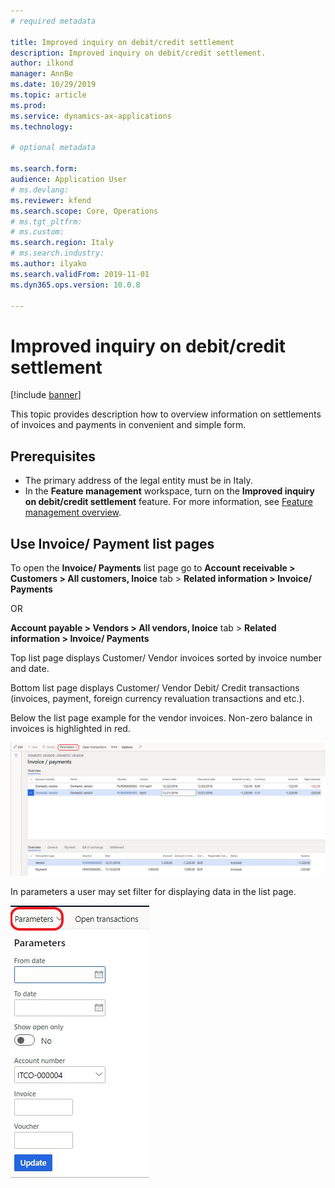 ```yaml
---
# required metadata

title: Improved inquiry on debit/credit settlement
description: Improved inquiry on debit/credit settlement.
author: ilkond
manager: AnnBe
ms.date: 10/29/2019
ms.topic: article
ms.prod: 
ms.service: dynamics-ax-applications
ms.technology: 

# optional metadata

ms.search.form: 
audience: Application User
# ms.devlang: 
ms.reviewer: kfend
ms.search.scope: Core, Operations
# ms.tgt_pltfrm: 
# ms.custom: 
ms.search.region: Italy
# ms.search.industry: 
ms.author: ilyako
ms.search.validFrom: 2019-11-01
ms.dyn365.ops.version: 10.0.8

---
```


# Improved inquiry on debit/credit settlement

[!include [banner](../includes/banner.md)]

This topic provides description how to overview information on settlements of invoices and payments in convenient and simple form.

## Prerequisites

- The primary address of the legal entity must be in Italy.
- In the **Feature management** workspace, turn on the **Improved inquiry on debit/credit settlement** feature. For more information, see [Feature management overview](../../fin-and-ops/get-started/feature-management/feature-management-overview.md).

## Use Invoice/ Payment list pages
To open the **Invoice/ Payments** list page go to **Account receivable > Customers > All customers, Inoice** tab > **Related information > Invoice/ Payments**

OR

**Account payable > Vendors > All vendors, Inoice** tab > **Related information > Invoice/ Payments**

Top list page displays Customer/ Vendor invoices sorted by invoice number and date. 

Bottom list page displays Customer/ Vendor Debit/ Credit transactions (invoices, payment, foreign currency revaluation transactions and etc.).

Below the list page example for the vendor invoices. Non-zero balance in invoices is highlighted in red.

![Invoice/ Payments](media/emea-ita-exil-DC-inquiry-vendor-invoice-payment.png)

In parameters a user may set filter for displaying data in the list page.

![Parameters](media/emea-ita-exil-DC-inquiry-parameters.png)
